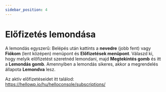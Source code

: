 ```yaml
---
sidebar_position: 4
---
```


# Előfizetés lemondása


A lemondás egyszerű: Belépés után kattints a **nevedre** (jobb fent) vagy **Fiókom** (lent középen) menüpont és **Előfizetések menüpont**. Válaszd ki, hogy melyik előfizetést szeretnéd lemondani, majd **Megtekintés gomb** és itt a **Lemondás gomb**. Amennyiben a lemondás sikeres, akkor a megrendelés állapota **Lemondva** lesz. 

Az aktív előfizetéseidet itt találod: https://hellowp.io/hu/helloconsole/subscriptions/